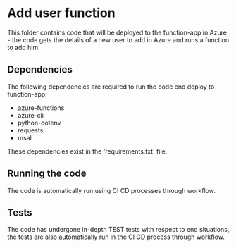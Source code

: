 # Add user function

This folder contains code that will be deployed to the function-app in Azure - the code gets the details of a new user to add in Azure and runs a function to add him.

## Dependencies

The following dependencies are required to run the code end deploy to function-app:

- azure-functions
- azure-cli
- python-dotenv
- requests
- msal

These dependencies exist in the 'requirements.txt' file.

## Running the code

The code is automatically run using CI CD processes through workflow.

## Tests

The code has undergone in-depth TEST tests with respect to end situations, the tests are also automatically run in the CI CD process through workflow.
